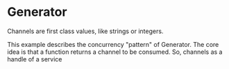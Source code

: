 # Generator

Channels are first class values, like strings or integers.

This example describes the concurrency "pattern" of Generator. The core idea is that a function returns a channel to be consumed.  So, channels as a handle of a service